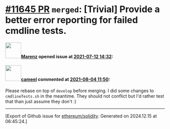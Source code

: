 # [\#11645 PR](https://github.com/ethereum/solidity/pull/11645) `merged`: [Trivial] Provide a better error reporting for failed cmdline tests.

#### <img src="https://avatars.githubusercontent.com/u/424752?u=2d50de05ec528b9b84f8b905a56e90669b0f8927&v=4" width="50">[Marenz](https://github.com/Marenz) opened issue at [2021-07-12 14:32](https://github.com/ethereum/solidity/pull/11645):



#### <img src="https://avatars.githubusercontent.com/u/137030?v=4" width="50">[cameel](https://github.com/cameel) commented at [2021-08-04 11:50](https://github.com/ethereum/solidity/pull/11645#issuecomment-892593649):

Please rebase on top of `develop` before merging. I did some changes to `cmdlineTests.sh` in the meantime. They should not conflict but I'd rather test that than just assume they don't :)


-------------------------------------------------------------------------------



[Export of Github issue for [ethereum/solidity](https://github.com/ethereum/solidity). Generated on 2024.12.15 at 06:45:24.]

